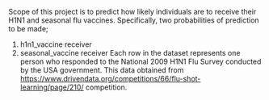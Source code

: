 Scope of this project is to predict how likely individuals are to receive their H1N1 and seasonal flu vaccines. Specifically, two probabilities of prediction to be made;

1. h1n1_vaccine receiver
2. seasonal_vaccine receiver
Each row in the dataset represents one person who responded to the National 2009 H1N1 Flu Survey conducted by the USA government. This data obtained from https://www.drivendata.org/competitions/66/flu-shot-learning/page/210/ competition.
